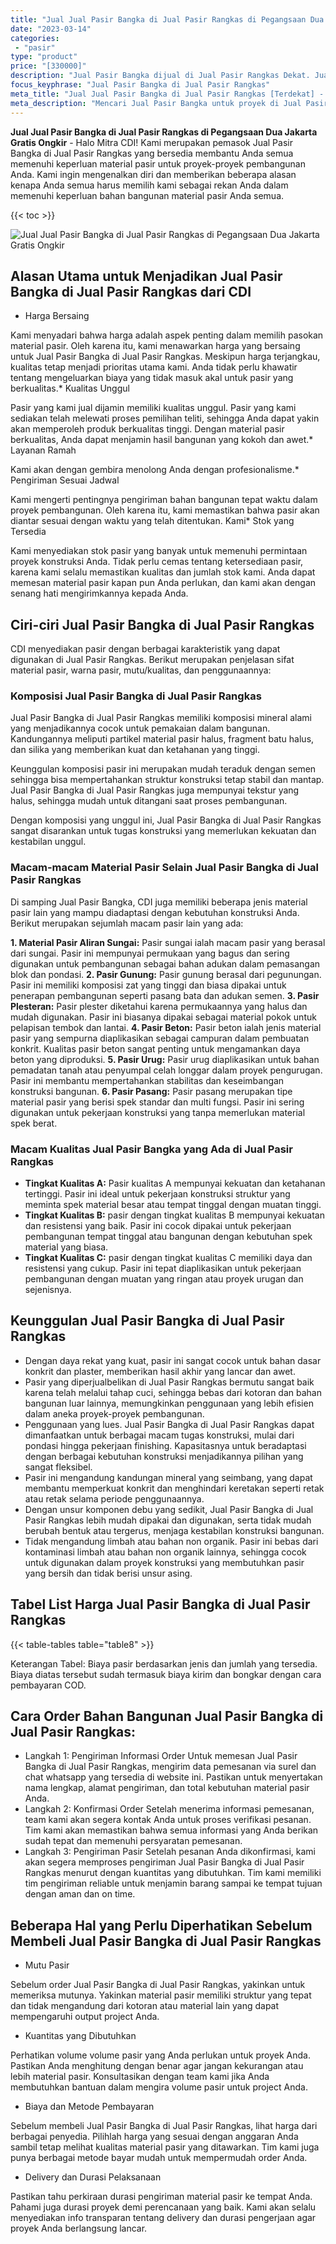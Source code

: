```yaml
---
title: "Jual Jual Pasir Bangka di Jual Pasir Rangkas di Pegangsaan Dua Jakarta Gratis Ongkir"
date: "2023-03-14"
categories:
 - "pasir"
type: "product"
price: "[330000]"
description: "Jual Pasir Bangka dijual di Jual Pasir Rangkas Dekat. Jual Pasir Bangka ini sering digunakan dalam proyek konstruksi sebagai material adukan yang terpilih dan bersih. Hubungi kami untuk informasi lebih lanjut."
focus_keyphrase: "Jual Pasir Bangka di Jual Pasir Rangkas"
meta_title: "Jual Jual Pasir Bangka di Jual Pasir Rangkas [Terdekat] - CDI"
meta_description: "Mencari Jual Pasir Bangka untuk proyek di Jual Pasir Rangkas? Kami menawarkan Jual Pasir Bangka berkualitas untuk bahan campuran. Dapatkan penawaran terbaik sekarang."
---
```


**Jual Jual Pasir Bangka di Jual Pasir Rangkas di Pegangsaan Dua Jakarta Gratis Ongkir** - Halo Mitra CDI! Kami merupakan pemasok Jual Pasir Bangka di Jual Pasir Rangkas yang bersedia membantu Anda semua memenuhi keperluan material pasir untuk proyek-proyek pembangunan Anda. Kami ingin mengenalkan diri dan memberikan beberapa alasan kenapa Anda semua harus memilih kami sebagai rekan Anda dalam memenuhi keperluan bahan bangunan material pasir Anda semua.

{{< toc >}}

![Jual Jual Pasir Bangka di Jual Pasir Rangkas di Pegangsaan Dua Jakarta Gratis Ongkir](/images/pasir/pasir-bangunan-34.jpg)

## Alasan Utama untuk Menjadikan Jual Pasir Bangka di Jual Pasir Rangkas dari CDI

*   Harga Bersaing

Kami menyadari bahwa harga adalah aspek penting dalam memilih pasokan material pasir. Oleh karena itu, kami menawarkan harga yang bersaing untuk Jual Pasir Bangka di Jual Pasir Rangkas. Meskipun harga terjangkau, kualitas tetap menjadi prioritas utama kami. Anda tidak perlu khawatir tentang mengeluarkan biaya yang tidak masuk akal untuk pasir yang berkualitas.*   Kualitas Unggul

Pasir yang kami jual dijamin memiliki kualitas unggul. Pasir yang kami sediakan telah melewati proses pemilihan teliti, sehingga Anda dapat yakin akan memperoleh produk berkualitas tinggi. Dengan material pasir berkualitas, Anda dapat menjamin hasil bangunan yang kokoh dan awet.*   Layanan Ramah

Kami akan dengan gembira menolong Anda dengan profesionalisme.*   Pengiriman Sesuai Jadwal

Kami mengerti pentingnya pengiriman bahan bangunan tepat waktu dalam proyek pembangunan. Oleh karena itu, kami memastikan bahwa pasir akan diantar sesuai dengan waktu yang telah ditentukan. Kami*   Stok yang Tersedia

Kami menyediakan stok pasir yang banyak untuk memenuhi permintaan proyek konstruksi Anda. Tidak perlu cemas tentang ketersediaan pasir, karena kami selalu memastikan kualitas dan jumlah stok kami. Anda dapat memesan material pasir kapan pun Anda perlukan, dan kami akan dengan senang hati mengirimkannya kepada Anda. 

## Ciri-ciri Jual Pasir Bangka di Jual Pasir Rangkas

CDI menyediakan pasir dengan berbagai karakteristik yang dapat digunakan di Jual Pasir Rangkas. Berikut merupakan penjelasan sifat material pasir, warna pasir, mutu/kualitas, dan penggunaannya:

### Komposisi Jual Pasir Bangka di Jual Pasir Rangkas

Jual Pasir Bangka di Jual Pasir Rangkas memiliki komposisi mineral alami yang menjadikannya cocok untuk pemakaian dalam bangunan. Kandungannya meliputi partikel material pasir halus, fragment batu halus, dan silika yang memberikan kuat dan ketahanan yang tinggi.

Keunggulan komposisi pasir ini merupakan mudah teraduk dengan semen sehingga bisa mempertahankan struktur konstruksi tetap stabil dan mantap. Jual Pasir Bangka di Jual Pasir Rangkas juga mempunyai tekstur yang halus, sehingga mudah untuk ditangani saat proses pembangunan.

Dengan komposisi yang unggul ini, Jual Pasir Bangka di Jual Pasir Rangkas sangat disarankan untuk tugas konstruksi yang memerlukan kekuatan dan kestabilan unggul.

### Macam-macam Material Pasir Selain Jual Pasir Bangka di Jual Pasir Rangkas

Di samping Jual Pasir Bangka, CDI juga memiliki beberapa jenis material pasir lain yang mampu diadaptasi dengan kebutuhan konstruksi Anda. Berikut merupakan sejumlah macam pasir lain yang ada:

**1\. Material Pasir Aliran Sungai:** Pasir sungai ialah macam pasir yang berasal dari sungai. Pasir ini mempunyai permukaan yang bagus dan sering digunakan untuk pembangunan sebagai bahan adukan dalam pemasangan blok dan pondasi.
**2\. Pasir Gunung:** Pasir gunung berasal dari pegunungan. Pasir ini memiliki komposisi zat yang tinggi dan biasa dipakai untuk penerapan pembangunan seperti pasang bata dan adukan semen.
**3\. Pasir Plesteran:** Pasir plester diketahui karena permukaannya yang halus dan mudah digunakan. Pasir ini biasanya dipakai sebagai material pokok untuk pelapisan tembok dan lantai.
**4\. Pasir Beton:** Pasir beton ialah jenis material pasir yang sempurna diaplikasikan sebagai campuran dalam pembuatan konkrit. Kualitas pasir beton sangat penting untuk mengamankan daya beton yang diproduksi.
**5\. Pasir Urug:** Pasir urug diaplikasikan untuk bahan pemadatan tanah atau penyumpal celah longgar dalam proyek pengurugan. Pasir ini membantu mempertahankan stabilitas dan keseimbangan konstruksi bangunan.
**6\. Pasir Pasang:** Pasir pasang merupakan tipe material pasir yang berisi spek standar dan multi fungsi. Pasir ini sering digunakan untuk pekerjaan konstruksi yang tanpa memerlukan material spek berat.

### Macam Kualitas Jual Pasir Bangka yang Ada di Jual Pasir Rangkas

*   **Tingkat Kualitas A:** Pasir kualitas A mempunyai kekuatan dan ketahanan tertinggi. Pasir ini ideal untuk pekerjaan konstruksi struktur yang meminta spek material besar atau tempat tinggal dengan muatan tinggi.
*   **Tingkat Kualitas B:** pasir dengan tingkat kualitas B mempunyai kekuatan dan resistensi yang baik. Pasir ini cocok dipakai untuk pekerjaan pembangunan tempat tinggal atau bangunan dengan kebutuhan spek material yang biasa.
*   **Tingkat Kualitas C:** pasir dengan tingkat kualitas C memiliki daya dan resistensi yang cukup. Pasir ini tepat diaplikasikan untuk pekerjaan pembangunan dengan muatan yang ringan atau proyek urugan dan sejenisnya.

## Keunggulan Jual Pasir Bangka di Jual Pasir Rangkas

*   Dengan daya rekat yang kuat, pasir ini sangat cocok untuk bahan dasar konkrit dan plaster, memberikan hasil akhir yang lancar dan awet.
*   Pasir yang diperjualbelikan di Jual Pasir Rangkas bermutu sangat baik karena telah melalui tahap cuci, sehingga bebas dari kotoran dan bahan bangunan luar lainnya, memungkinkan penggunaan yang lebih efisien dalam aneka proyek-proyek pembangunan.
*   Penggunaan yang lues. Jual Pasir Bangka di Jual Pasir Rangkas dapat dimanfaatkan untuk berbagai macam tugas konstruksi, mulai dari pondasi hingga pekerjaan finishing. Kapasitasnya untuk beradaptasi dengan berbagai kebutuhan konstruksi menjadikannya pilihan yang sangat fleksibel.
*   Pasir ini mengandung kandungan mineral yang seimbang, yang dapat membantu memperkuat konkrit dan menghindari keretakan seperti retak atau retak selama periode penggunaannya.
*   Dengan unsur komponen debu yang sedikit, Jual Pasir Bangka di Jual Pasir Rangkas lebih mudah dipakai dan digunakan, serta tidak mudah berubah bentuk atau tergerus, menjaga kestabilan konstruksi bangunan.
*   Tidak mengandung limbah atau bahan non organik. Pasir ini bebas dari kontaminasi limbah atau bahan non organik lainnya, sehingga cocok untuk digunakan dalam proyek konstruksi yang membutuhkan pasir yang bersih dan tidak berisi unsur asing.

## Tabel List Harga Jual Pasir Bangka di Jual Pasir Rangkas

{{< table-tables table="table8" >}}

Keterangan Tabel: Biaya pasir berdasarkan jenis dan jumlah yang tersedia. Biaya diatas tersebut sudah termasuk biaya kirim dan bongkar dengan cara pembayaran COD.

## Cara Order Bahan Bangunan Jual Pasir Bangka di Jual Pasir Rangkas:

*   Langkah 1: Pengiriman Informasi Order
Untuk memesan Jual Pasir Bangka di Jual Pasir Rangkas, mengirim data pemesanan via surel dan chat whatsapp yang tersedia di website ini. Pastikan untuk menyertakan nama lengkap, alamat pengiriman, dan total kebutuhan material pasir Anda.
*   Langkah 2: Konfirmasi Order
Setelah menerima informasi pemesanan, team kami akan segera kontak Anda untuk proses verifikasi pesanan. Tim kami akan memastikan bahwa semua informasi yang Anda berikan sudah tepat dan memenuhi persyaratan pemesanan.
*   Langkah 3: Pengiriman Pasir
Setelah pesanan Anda dikonfirmasi, kami akan segera memproses pengiriman Jual Pasir Bangka di Jual Pasir Rangkas menurut dengan kuantitas yang dibutuhkan. Tim kami memiliki tim pengiriman reliable untuk menjamin barang sampai ke tempat tujuan dengan aman dan on time.

## Beberapa Hal yang Perlu Diperhatikan Sebelum Membeli Jual Pasir Bangka di Jual Pasir Rangkas

*   Mutu Pasir

Sebelum order Jual Pasir Bangka di Jual Pasir Rangkas, yakinkan untuk memeriksa mutunya. Yakinkan material pasir memiliki struktur yang tepat dan tidak mengandung dari kotoran atau material lain yang dapat mempengaruhi output project Anda.
*   Kuantitas yang Dibutuhkan

Perhatikan volume volume pasir yang Anda perlukan untuk proyek Anda. Pastikan Anda menghitung dengan benar agar jangan kekurangan atau lebih material pasir. Konsultasikan dengan team kami jika Anda membutuhkan bantuan dalam mengira volume pasir untuk project Anda.
*   Biaya dan Metode Pembayaran

Sebelum membeli Jual Pasir Bangka di Jual Pasir Rangkas, lihat harga dari berbagai penyedia. Pilihlah harga yang sesuai dengan anggaran Anda sambil tetap melihat kualitas material pasir yang ditawarkan. Tim kami juga punya berbagai metode bayar mudah untuk mempermudah order Anda.
*   Delivery dan Durasi Pelaksanaan

Pastikan tahu perkiraan durasi pengiriman material pasir ke tempat Anda. Pahami juga durasi proyek demi perencanaan yang baik. Kami akan selalu menyediakan info transparan tentang delivery dan durasi pengerjaan agar proyek Anda berlangsung lancar.